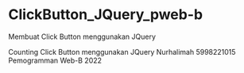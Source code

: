 # ClickButton_JQuery_pweb-b
Membuat Click Button menggunakan JQuery

Counting Click Button menggunakan JQuery
Nurhalimah
5998221015
Pemogramman Web-B
2022
